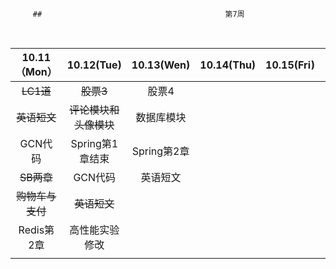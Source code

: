          ## 										第7周

​                                                          

|   10.11（Mon）   |       10.12(Tue)       | 10.13(Wen)  | 10.14(Thu) | 10.15(Fri) | 10.16(Sat) |   10.17(Sun)   |
| :--------------: | :--------------------: | :---------: | :--------: | :--------: | :--------: | :------------: |
|    ~~LC1道~~     |       ~~股票3~~        |    股票4    |            |            |            |       LC       |
|   ~~英语短文~~   | ~~评论模块和头像模块~~ | 数据库模块  |            |            |            | 人工智能两道题 |
|     GCN代码      |    Spring第1章结束     | Spring第2章 |            |            |            |                |
|    ~~SB两章~~    |        GCN代码         |  英语短文   |            |            |            |                |
| ~~购物车与支付~~ |      ~~英语短文~~      |             |            |            |            |                |
|    Redis第2章    |     高性能实验修改     |             |            |            |            |                |
|                  |                        |             |            |            |            |                |

